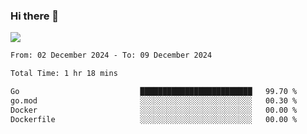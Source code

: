 ### Hi there 👋️

![](https://komarev.com/ghpvc/?username=Loner1024)

<!--START_SECTION:waka-->

```txt
From: 02 December 2024 - To: 09 December 2024

Total Time: 1 hr 18 mins

Go                           █████████████████████████   99.70 %
go.mod                       ░░░░░░░░░░░░░░░░░░░░░░░░░   00.30 %
Docker                       ░░░░░░░░░░░░░░░░░░░░░░░░░   00.00 %
Dockerfile                   ░░░░░░░░░░░░░░░░░░░░░░░░░   00.00 %
```

<!--END_SECTION:waka-->



